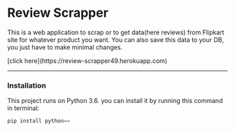 # Review Scrapper
<p>This is a web application to scrap or to get data(here reviews) from
 Flipkart site for whatever product you want. You can also save this data
 to your DB, you just have to make minimal changes.</p>
[click here](https://review-scrapper49.herokuapp.com)

---
 
 ### Installation
 <p>This project runs on Python 3.6. you can install
it by running this command in terminal:</p>

```python
pip install python==
```

